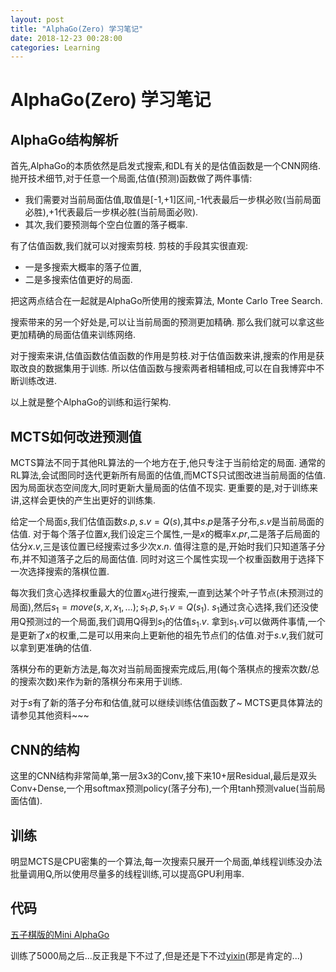 ```yaml
---
layout: post
title: "AlphaGo(Zero) 学习笔记"
date: 2018-12-23 00:28:00
categories: Learning
---
```



# AlphaGo(Zero) 学习笔记

## AlphaGo结构解析

首先,AlphaGo的本质依然是启发式搜索,和DL有关的是估值函数是一个CNN网络.
抛开技术细节,对于任意一个局面,估值(预测)函数做了两件事情:
  * 我们需要对当前局面估值,取值是[-1,+1]区间,-1代表最后一步棋必败(当前局面必胜),+1代表最后一步棋必胜(当前局面必败).
  * 其次,我们要预测每个空白位置的落子概率.

有了估值函数,我们就可以对搜索剪枝. 剪枝的手段其实很直观:
  * 一是多搜索大概率的落子位置,
  * 二是多搜索估值更好的局面. 

把这两点结合在一起就是AlphaGo所使用的搜索算法, Monte Carlo Tree Search. 

搜索带来的另一个好处是,可以让当前局面的预测更加精确. 那么我们就可以拿这些更加精确的局面估值来训练网络. 

对于搜索来讲,估值函数估值函数的作用是剪枝.对于估值函数来讲,搜索的作用是获取改良的数据集用于训练. 所以估值函数与搜索两者相辅相成,可以在自我博弈中不断训练改进.

以上就是整个AlphaGo的训练和运行架构.

## MCTS如何改进预测值

MCTS算法不同于其他RL算法的一个地方在于,他只专注于当前给定的局面. 通常的RL算法,会试图同时迭代更新所有局面的估值,而MCTS只试图改进当前局面的估值. 因为局面状态空间庞大,同时更新大量局面的估值不现实. 更重要的是,对于训练来讲,这样会更快的产生出更好的训练集.

给定一个局面$s$,我们估值函数$s.p,s.v = Q(s)$,其中$s.p$是落子分布,$s.v$是当前局面的估值. 对于每个落子位置$x$,我们设定三个属性,一是$x$的概率$x.pr$,二是落子后局面的估分$x.v$,三是该位置已经搜索过多少次$x.n$. 值得注意的是,开始时我们只知道落子分布,并不知道落子之后的局面估值. 同时对这三个属性实现一个权重函数用于选择下一次选择搜索的落棋位置.

每次我们贪心选择权重最大的位置$x_0$进行搜索,一直到达某个叶子节点(未预测过的局面),然后$s_1 = move(s,x,x_1,\dots); s_1.p, s_1.v = Q(s_1)$. $s_1$通过贪心选择,我们还没使用Q预测过的一个局面,我们调用Q得到$s_1$的估值$s_1.v$. 拿到$s_1.v$可以做两件事情,一个是更新了$x$的权重,二是可以用来向上更新他的祖先节点们的估值.对于$s.v$,我们就可以拿到更准确的估值.

落棋分布的更新方法是,每次对当前局面搜索完成后,用(每个落棋点的搜索次数/总的搜索次数)来作为新的落棋分布来用于训练.

对于$s$有了新的落子分布和估值,就可以继续训练估值函数了~ MCTS更具体算法的请参见其他资料~~~

## CNN的结构

这里的CNN结构非常简单,第一层3x3的Conv,接下来10+层Residual,最后是双头Conv+Dense,一个用softmax预测policy(落子分布),一个用tanh预测value(当前局面估值).

## 训练

明显MCTS是CPU密集的一个算法,每一次搜索只展开一个局面,单线程训练没办法批量调用Q,所以使用尽量多的线程训练,可以提高GPU利用率.

## 代码

[五子棋版的Mini AlphaGo](https://github.com/FiveEyes/GomokuZero)

训练了5000局之后...反正我是下不过了,但是还是下不过[yixin](https://www.aiexp.info/pages/yixin-cn.html)(那是肯定的...)
